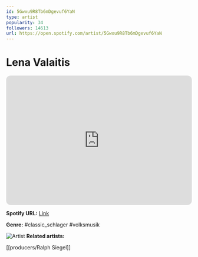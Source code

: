 ```yaml
---
id: 5Gwxu9R8Tb6mDgevuf6YaN
type: artist
popularity: 34
followers: 14613
url: https://open.spotify.com/artist/5Gwxu9R8Tb6mDgevuf6YaN
---
```

# Lena Valaitis

<iframe style="border-radius:12px" src="https://open.spotify.com/embed/artist/5Gwxu9R8Tb6mDgevuf6YaN" width="100%" height="352" frameBorder="0" allowfullscreen="" allow="autoplay; clipboard-write; encrypted-media; fullscreen; picture-in-picture" loading="lazy"></iframe>

**Spotify URL:** [Link](https://open.spotify.com/artist/5Gwxu9R8Tb6mDgevuf6YaN)

**Genre:**  #classic_schlager #volksmusik

![Artist](https://i.scdn.co/image/ab6761610000e5eb893ad9b16eb890b5baebf603)
**Related artists:**

[[producers/Ralph Siegel]]
